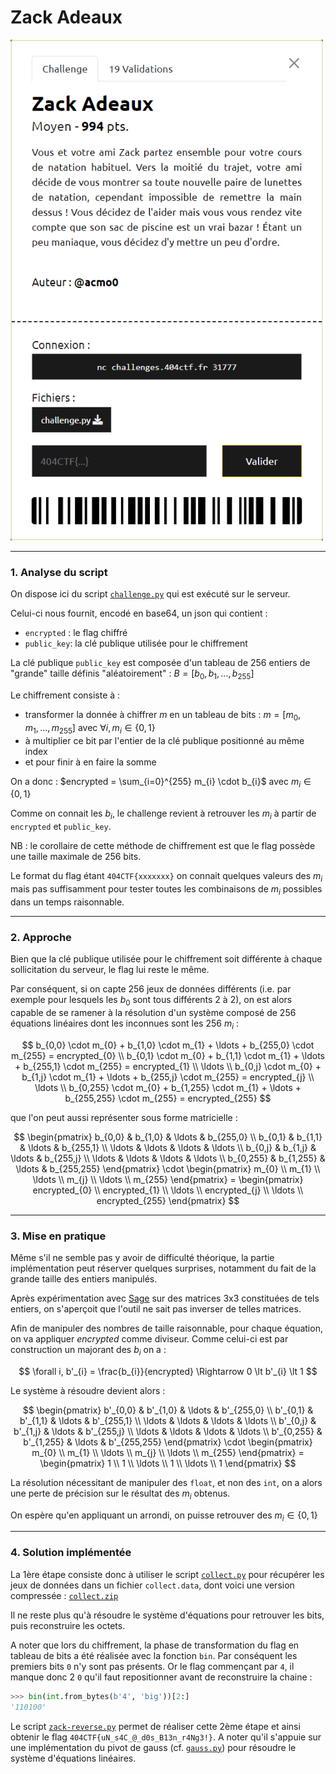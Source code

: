 # Zack Adeaux

<img alt="énoncé du challenge" src="enonce.png" width=500>

----

### 1. Analyse du script

On dispose ici du script [`challenge.py`](./challenge.py) qui est exécuté sur le serveur.

Celui-ci nous fournit, encodé en base64, un json qui contient :
- `encrypted` : le flag chiffré
- `public_key`: la clé publique utilisée pour le chiffrement

La clé publique `public_key` est composée d'un tableau de 256 entiers de "grande" taille définis "aléatoirement" : $B = [b_{0}, b_{1}, \ldots, b_{255}]$

Le chiffrement consiste à :
- transformer la donnée à chiffrer $m$ en un tableau de bits : $m = [m_{0}, m_{1}, \ldots, m_{255}]$ avec $\forall i, m_{i} \in \lbrace 0, 1 \rbrace$
- à multiplier ce bit par l'entier de la clé publique positionné au même index
- et pour finir à en faire la somme

On a donc : $encrypted = \sum_{i=0}^{255} m_{i} \cdot b_{i}$ avec $m_{i} \in \lbrace 0, 1 \rbrace$

Comme on connait les $b_{i}$, le challenge revient à retrouver les $m_{i}$ à partir de `encrypted` et `public_key`.

NB : le corollaire de cette méthode de chiffrement est que le flag possède une taille maximale de 256 bits.

Le format du flag étant `404CTF{xxxxxxx}` on connait quelques valeurs des $m_{i}$ mais pas suffisamment pour tester toutes les combinaisons de $m_{i}$ possibles dans un temps raisonnable.

----

### 2. Approche

Bien que la clé publique utilisée pour le chiffrement soit différente à chaque sollicitation du serveur, le flag lui reste le même.

Par conséquent, si on capte 256 jeux de données différents (i.e. par exemple pour lesquels les $b_{0}$ sont tous différents 2 à 2), on est alors capable de se ramener à la résolution d'un système composé de 256 équations linéaires dont les inconnues sont les 256 $m_{i}$ :

$$
b_{0,0} \cdot m_{0} + b_{1,0} \cdot m_{1} + \ldots + b_{255,0} \cdot m_{255} = encrypted_{0}
\\
b_{0,1} \cdot m_{0} + b_{1,1} \cdot m_{1} + \ldots + b_{255,1} \cdot m_{255} = encrypted_{1}
\\
\ldots
\\
b_{0,j} \cdot m_{0} + b_{1,j} \cdot m_{1} + \ldots + b_{255,j} \cdot m_{255} = encrypted_{j}
\\
\ldots
\\
b_{0,255} \cdot m_{0} + b_{1,255} \cdot m_{1} + \ldots + b_{255,255} \cdot m_{255} = encrypted_{255}
$$

que l'on peut aussi représenter sous forme matricielle :

$$
\begin{pmatrix}
b_{0,0} & b_{1,0} & \ldots & b_{255,0}
\\
b_{0,1} & b_{1,1} & \ldots & b_{255,1}
\\
\ldots & \ldots & \ldots & \ldots
\\
b_{0,j} & b_{1,j} & \ldots & b_{255,j}
\\
\ldots & \ldots & \ldots & \ldots
\\
b_{0,255} & b_{1,255} & \ldots & b_{255,255}
\end{pmatrix}
\cdot
\begin{pmatrix}
m_{0} \\ m_{1} \\ \ldots \\ m_{j} \\ \ldots \\ m_{255}
\end{pmatrix}
= \begin{pmatrix}
encrypted_{0} \\ encrypted_{1} \\ \ldots \\ encrypted_{j} \\ \ldots \\ encrypted_{255}
\end{pmatrix}
$$

----

### 3. Mise en pratique

Même s'il ne semble pas y avoir de difficulté théorique, la partie implémentation peut réserver quelques surprises, notamment du fait de la grande taille des entiers manipulés.

Après expérimentation avec [Sage](https://www.sagemath.org/) sur des matrices 3x3 constituées de tels entiers, on s'aperçoit que l'outil ne sait pas inverser de telles matrices.

Afin de manipuler des nombres de taille raisonnable, pour chaque équation, on va appliquer $encrypted$ comme diviseur. Comme celui-ci est par construction un majorant des $b_{i}$ on a :

$$
\forall i, b'_{i} = \frac{b_{i}}{encrypted} \Rightarrow 0 \lt b'_{i} \lt 1
$$

Le système à résoudre devient alors :

$$
\begin{pmatrix}
b'_{0,0} & b'_{1,0} & \ldots & b'_{255,0}
\\
b'_{0,1} & b'_{1,1} & \ldots & b'_{255,1}
\\
\ldots & \ldots & \ldots & \ldots
\\
b'_{0,j} & b'_{1,j} & \ldots & b'_{255,j}
\\
\ldots & \ldots & \ldots & \ldots
\\
b'_{0,255} & b'_{1,255} & \ldots & b'_{255,255}
\end{pmatrix}
\cdot
\begin{pmatrix}
m_{0} \\ m_{1} \\ \ldots \\ m_{j} \\ \ldots \\ m_{255}
\end{pmatrix}
= \begin{pmatrix}
1 \\ 1 \\ \ldots \\ 1 \\ \ldots \\ 1
\end{pmatrix}
$$

La résolution nécessitant de manipuler des `float`, et non des `int`, on a alors une perte de précision sur le résultat des $m_{i}$ obtenus.

On espère qu'en appliquant un arrondi, on puisse retrouver des $m_{i} \in \lbrace 0, 1 \rbrace$

----

### 4. Solution implémentée

La 1ère étape consiste donc à utiliser le script [`collect.py`](./collect.py) pour récupérer les jeux de données dans un fichier `collect.data`, dont voici une version compressée : [`collect.zip`](collect.zip)

Il ne reste plus qu'à résoudre le système d'équations pour retrouver les bits, puis reconstruire les octets.

A noter que lors du chiffrement, la phase de transformation du flag en tableau de bits a été réalisée avec la fonction `bin`. Par conséquent les premiers bits `0` n'y sont pas présents. Or le flag commençant par `4`, il manque donc 2 `0` qu'il faut repositionner avant de reconstruire la chaine :

```py
>>> bin(int.from_bytes(b'4', 'big'))[2:]
'110100'
```

Le script [`zack-reverse.py`](./zack-reverse.py) permet de réaliser cette 2ème étape et ainsi obtenir le flag `404CTF{uN_s4C_@_d0s_B13n_r4Ng3!}`. A noter qu'il s'appuie sur une implémentation du pivot de gauss (cf. [`gauss.py`](./gauss.py)) pour résoudre le système d'équations linéaires.
